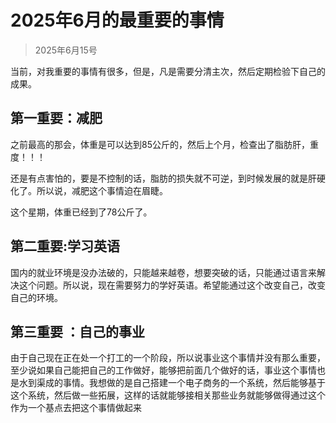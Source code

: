 # 2025年6月的最重要的事情
> 2025年6月15号

当前，对我重要的事情有很多，但是，凡是需要分清主次，然后定期检验下自己的成果。

## 第一重要：减肥
之前最高的那会，体重是可以达到85公斤的，然后上个月，检查出了脂肪肝，重度！！！

还是有点害怕的，要是不控制的话，脂肪的损失就不可逆，到时候发展的就是肝硬化了。所以说，减肥这个事情迫在眉睫。

这个星期，体重已经到了78公斤了。

## 第二重要:学习英语
国内的就业环境是没办法破的，只能越来越卷，想要突破的话，只能通过语言来解决这个问题。所以说，现在需要努力的学好英语。希望能通过这个改变自己，改变自己的环境。

## 第三重要 ：自己的事业
由于自己现在正在处一个打工的一个阶段，所以说事业这个事情并没有那么重要，至少说如果自己能把自己的工作做好，能够把前面几个做好的话，事业这个事情也是水到渠成的事情。我想做的是自己搭建一个电子商务的一个系统，然后能够基于这个系统，然后做一些拓展，这样的话就能够接相关那些业务就能够做得通过这个作为一个基点去把这个事情做起来

